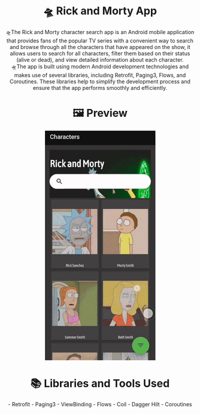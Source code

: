 

#  <h1 align="center">🛸 Rick and Morty App</h1>

<p align="center">  
 🛸The Rick and Morty character search app is an Android mobile application that provides fans of the popular TV series with a convenient way to search and browse through all the characters that have appeared on the show, it allows users to search for all characters, filter them based on their status (alive or dead), and view detailed information about each character. <br>
 🛸The app is built using modern Android development technologies and makes use of several libraries, including Retrofit, Paging3, Flows, and Coroutines. These libraries help to simplify the development process and ensure that the app performs smoothly and efficiently.<br>
 
</p>



 

#  <h1 align="center">🖼 Preview </h1>

<p align="center">
<img src="https://github.com/betulnecanli/RickandMortyMVVM/blob/master/gif/rickandmortygif.gif?raw=true"/>
</p>


#  <h1 align="center">📚 Libraries and Tools Used </h1>
<p align="center">
- Retrofit
- Paging3
- ViewBinding
- Flows
- Coil
- Dagger Hilt
- Coroutines
</p>
